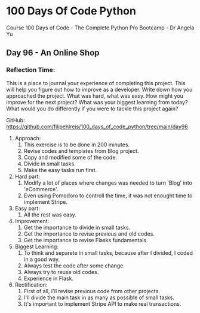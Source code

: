 # 100 Days Of Code Python
Course 100 Days of Code - The Complete Python Pro Bootcamp - Dr Angela Yu

## Day 96 - An Online Shop

### **Reflection Time:**
This is a place to journal your experience of completing this project. This will help you figure out how to improve as a developer.
Write down how you approached the project. What was hard, what was easy. How might you improve for the next project? What was your biggest learning from today? What would you do differently if you were to tackle this project again?

GitHub: https://github.com/filipehlreis/100_days_of_code_python/tree/main/day96

1. Approach:
	1. This exercise is to be done in 200 minutes.
	2. Revise codes and templates from Blog project.
	3. Copy and modified some of the code.
    4. Divide in small tasks.
	5. Make the easy tasks run first.
2. Hard part:
	1. Modify a lot of places where changes was needed to turn 'Blog' into 'eCommerce'.
	2. Even using Pomodoro to controll the time, it was not enought time to implement Stripe.
3. Easy part:
    1. All the rest was easy.
4. Improvement:
    1. Get the importance to divide in small tasks.
    2. Get the importance to revise previous and old codes.
    3. Get the importance to revise Flasks fundamentals.
5.  Biggest Learning:
    1. To think and separete in small tasks, because after I divided, I coded in a good way.
    2. Always test the code after some change.
    3. Always try to reuse old codes.
    4. Experience in Flask.
6.  Rectification:
    1. First of all, I'll revise previous code from other projects.
    2. I'll divide the main task in as many as possible of small tasks.
    3. It's important to implement Stripe API to make real transactions.
